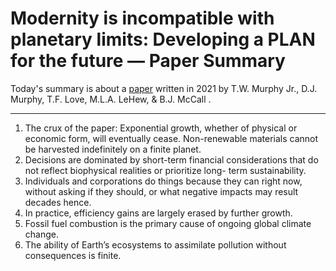 # Modernity is incompatible with planetary limits: Developing a PLAN for the future — Paper Summary


Today's summary is about a [paper](https://www.sciencedirect.com/science/article/pii/S2214629621003327) written in 2021 by T.W. Murphy Jr., D.J. Murphy, T.F. Love, M.L.A. LeHew, & B.J. McCall .

-----

1. The crux of the paper: Exponential growth, whether of physical or economic form, will eventually cease. Non-renewable materials cannot be harvested indefinitely on a finite planet.
2. Decisions are dominated by short-term financial considerations that do not reflect biophysical realities or prioritize long- term sustainability.
3. Individuals and corporations do things because they can right now, without asking if they should, or what negative impacts may result decades hence.
4. In practice, efficiency gains are largely erased by further growth.
5. Fossil fuel combustion is the primary cause of ongoing global climate change.
6. The ability of Earth’s ecosystems to assimilate pollution without consequences is finite.